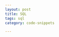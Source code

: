 ```yaml
---
layout: post
title: SQL  
tags: sql
category: code-snippets

---
```


<script src="https://gist.github.com/selimslab/5e1447b0b8511fe75a92f99147c9a90f.js"></script>